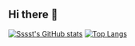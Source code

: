 ## Hi there 👋

[![Sssst's GitHub stats](https://github-readme-stats.vercel.app/api?username=sssstf0rest&show_icons=true&theme=calm)](https://github.com/sssstf0rest/github-readme-stats)
[![Top Langs](https://github-readme-stats.vercel.app/api/top-langs/?username=sssstf0rest&show_icons=true&theme=calm)](https://github.com/sssstf0rest/github-readme-stats)

<!--
**sssstf0rest/sssstf0rest** is a ✨ _special_ ✨ repository because its `README.md` (this file) appears on your GitHub profile.

Here are some ideas to get you started:

- 🔭 I’m currently working on ...
- 🌱 I’m currently learning ...
- 👯 I’m looking to collaborate on ...
- 🤔 I’m looking for help with ...
- 💬 Ask me about ...
- 📫 How to reach me: ...
- 😄 Pronouns: ...
- ⚡ Fun fact: ...
-->
